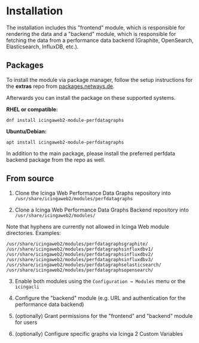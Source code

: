 # Installation

The installation includes this "frontend" module, which is responsible for rendering the data
and a "backend" module, which is responsible for fetching the data from a performance data backend (Graphite, OpenSearch, Elasticsearch, InfluxDB, etc.).

## Packages

To install the module via package manager, follow the setup instructions for the **extras** repo from [packages.netways.de](https://packages.netways.de/).

Afterwards you can install the package on these supported systems.

**RHEL or compatible:**

`dnf install icingaweb2-module-perfdatagraphs`

**Ubuntu/Debian:**

`apt install icingaweb2-module-perfdatagraphs`

In addition to the main package, please install the preferred perfdata backend package from the repo as well.


## From source

1. Clone the Icinga Web Performance Data Graphs repository into `/usr/share/icingaweb2/modules/perfdatagraphs`

2. Clone a Icinga Web Performance Data Graphs Backend repository into `/usr/share/icingaweb2/modules/`

Note that hyphens are currently not allowed in Icinga Web module directories. Examples:

```
/usr/share/icingaweb2/modules/perfdatagraphsgraphite/
/usr/share/icingaweb2/modules/perfdatagraphsinfluxdbv1/
/usr/share/icingaweb2/modules/perfdatagraphsinfluxdbv2/
/usr/share/icingaweb2/modules/perfdatagraphsinfluxdbv3/
/usr/share/icingaweb2/modules/perfdatagraphselasticsearch/
/usr/share/icingaweb2/modules/perfdatagraphsopensearch/
```

3. Enable both modules using the `Configuration → Modules` menu or the `icingacli`

5. Configure the "backend" module (e.g. URL and authentication for the performance data backend)

5. (optionally) Grant permissions for the "frontend" and "backend" module for users

6. (optionally) Configure specific graphs via Icinga 2 Custom Variables
